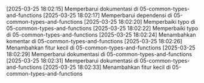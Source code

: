 [2025-03-25 18:02:15] Memperbarui dokumentasi di 05-common-types-and-functions
[2025-03-25 18:02:17] Memperbarui dependensi di 05-common-types-and-functions
[2025-03-25 18:02:20] Memperbaiki typo di 05-common-types-and-functions
[2025-03-25 18:02:22] Memperbaiki typo di 05-common-types-and-functions
[2025-03-25 18:02:24] Menambahkan komentar di 05-common-types-and-functions
[2025-03-25 18:02:26] Menambahkan fitur kecil di 05-common-types-and-functions
[2025-03-25 18:02:29] Memperbarui dokumentasi di 05-common-types-and-functions
[2025-03-25 18:02:31] Memperbarui dokumentasi di 05-common-types-and-functions
[2025-03-25 18:02:33] Menambahkan fitur kecil di 05-common-types-and-functions
